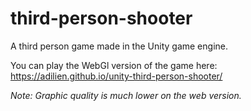 # third-person-shooter

A third person game made in the Unity game engine.

You can play the WebGl version of the game here: https://adilien.github.io/unity-third-person-shooter/

*Note: Graphic quality is much lower on the web version.*
